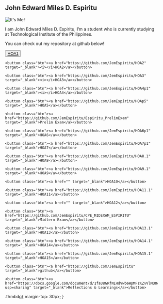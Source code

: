 
<html lang="en">

<head>
  <title>@Jem Espiritu</title>
  <link rel="icon" href="https://raw.githubusercontent.com/earthtoyash/earthtoyash.github.io/main/me.jpg">
  <meta charset="UTF-8">
  <meta name="home" content="Just some stuff!">
  <link rel="stylesheet" href="Project.css">
  <meta name="viewport" content="width=device-width, initial-scale=1.0">
  <meta http-equiv="X-UA-Compatible" content="IE=edge">
  <!-- fontawesome kit -->
  <script src="https://kit.fontawesome.com/12855d893b.js" crossorigin="anonymous"></script>
  <div class="avatar">
    <background></background>
    <title>@earthtoyash</title>
    <link rel="icon"
      href="https://raw.githubusercontent.com/earthtoyash/earthtoyash.github.io/main/index_files/Anonymous.png">
  </div>
</head>

<body>
  <div class="intro">
    <div class="text-intro">
      <h2>John Edward Miles D. Espiritu </h2>
    </div>
    <div class="image-intro"> <img src="https://cdn.discordapp.com/attachments/752766248177238090/1240679814612910080/Jempott.jpg?ex=6647709e&is=66461f1e&hm=313baff3d01a5e77318aa001ee126847831ef2bd142ea5b81824a7605e12462d&" alt="It's Me!">
    </div>
    </div>
  </div>
  <section>
    <p>I am John Edward Miles D. Espiritu, I’m a student who is currently studying at Technological Institute of the Philippines.</p>
    <p> You can check out my repository at github below!</p>
  </section>

  <div class="centre">
    <button class="btn"><a href="https://github.com/JemEspiritu/HOA1" target="_blank">HOA1</a></button>

    <button class="btn"><a href="https://github.com/JemEspiritu/HOA2" target="_blank"><i></i>HOA2</a></button>

    <button class="btn"><a href="https://github.com/JemEspiritu/HOA3" target="_blank"><i></i>HOA3</a></button>

    <button class="btn"><a href="https://github.com/JemEspiritu/HOA4p1" target="_blank"><i></i>HOA4</a></button>

    <button class="btn"><a href="https://github.com/JemEspiritu/HOAp5" target="_blank">HOA5</a></button>

    <button class="btn"><a href="https://github.com/JemEspiritu/Espiritu_PrelimExam" target="_blank">Prelim Exam</a></button>
    
    <button class="btn"><a href="https://github.com/JemEspiritu/HOA6p1" target="_blank">HOA6</a></button>
    
    <button class="btn"><a href="https://github.com/JemEspiritu/HOA7p1" target="_blank">HOA7</a></button>
    
    <button class="btn"><a href="https://github.com/JemEspiritu/HOA8.1" target="_blank">HOA8</a></button>
    
    <button class="btn"><a href="https://github.com/JemEspiritu/HOA9.1" target="_blank">HOA9</a></button>
    
    <button class="btn"><a href="" target="_blank">HOA10</a></button>
    
    <button class="btn"><a href="https://github.com/JemEspiritu/HOA11.1" target="_blank">HOA11</a></button>
    
    <button class="btn"><a href="" target="_blank">HOA12</a></button>

    <button class="btn"><a href="https://github.com/JemEspiritu/CPE_MIDEXAM_ESPIRITU" target="_blank">Midterm Exam</a></button>
    
    <button class="btn"><a href="https://github.com/JemEspiritu/HOA13.1" target="_blank">HOA13</a></button>
    
    <button class="btn"><a href="https://github.com/JemEspiritu/HOA14.1" target="_blank">HOA14</a></button>
    
    <button class="btn"><a href="https://github.com/JemEspiritu/HOA15.1" target="_blank">HOA15</a></button>
    
    <button class="btn"><a href="https://github.com/JemEspiritu" target="_blank">github</a></button>

    <button class="btn"><a href="https://docs.google.com/document/d/1faU8GRfNIHdVwb6WpMFzKZvVlMQOcjwpGa_QNbhZUBU/edit?usp=sharing" target="_blank">Reflections & Learnings</a></button>


  </div>

</body>

</html>


.thmbdg{
    margin-top: 30px;
}

